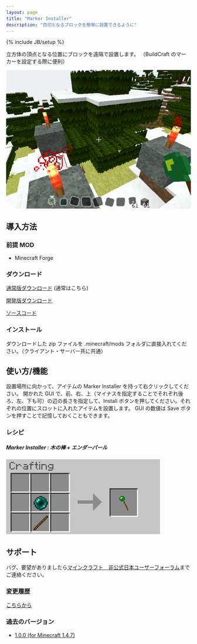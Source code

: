 ```yaml
---
layout: page
title: "Marker Installer"
description: "目印となるブロックを簡単に設置できるように"
---
```

{% include JB/setup %}

立方体の頂点となる位置にブロックを遠隔で設置します。
（BuildCraft のマーカーを設定する際に便利）

![Marker Installer のイメージ画像](img/ss.png)


導入方法
--------

### 前提 MOD

- Minecraft Forge

### **ダウンロード**

[通常版ダウンロード][release_download] (通常はこちら)

[開発版ダウンロード][dev_download]

[ソースコード][GitHub]

### インストール

ダウンロードした zip ファイルを .minecraft/mods フォルダに直接入れてください。（クライアント・サーバー共に共通）


使い方/機能
-----------

設置場所に向かって、アイテムの Marker Installer を持って右クリックしてください。
開かれた GUI で、前、右、上（マイナスを指定することでそれぞれ後ろ、左、下も可）の辺の長さを指定して、Install ボタンを押してください。それぞれの位置にスロットに入れたアイテムを設置します。
GUI の数値は Save ボタンを押すことで記憶しておくこともできます。

### レシピ

##### Marker Installer : 木の棒 + エンダーパール

![MarkerInstaller](img/RecipeMarkerInstaller.png)


サポート
--------
バグ、要望がありましたら[マインクラフト　非公式日本ユーザーフォーラム][forum]までご連絡ください。

### 変更履歴

[こちらから](https://github.com/AtoCrafter/MarkerInstaller/blob/master/ChangeLog.txt)

### 過去のバージョン

- [1.0.0 \(for Minecraft 1.4.7\)](release/MarkerInstaller.1.0.0.Universal.forMC1.4.7.zip)


[release_download]: https://copy.com/hlvkYZUU4bwC
[dev_download]: https://copy.com/bhK7HFeypFaK
[forum]: http://forum.minecraftuser.jp/viewtopic.php?f=13&t=4123
[GitHub]: https://github.com/AtoCrafter/MarkerInstaller
